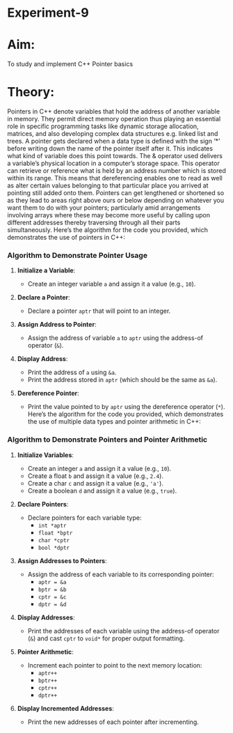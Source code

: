 # Experiment-9

# Aim:
To study and implement C++ Pointer basics

# Theory:

Pointers in C++ denote variables that hold the address of another variable in memory. They permit direct memory operation thus playing an essential role in specific programming tasks like dynamic storage allocation, matrices, and also developing complex data structures e.g. linked list and trees. A pointer gets declared when a data type is defined with the sign ‘*’ before writing down the name of the pointer itself after it. This indicates what kind of variable does this point towards. The & operator used delivers a variable’s physical location in a computer’s storage space. This operator can retrieve or reference what is held by an address number which is stored within its range. This means that dereferencing enables one to read as well as alter certain values belonging to that particular place you arrived at pointing still added onto them. Pointers can get lengthened or shortened so as they lead to areas right above ours or below depending on whatever you want them to do with your pointers; particularly amid arrangements involving arrays where these may become more useful by calling upon different addresses thereby traversing through all their parts simultaneously.
Here’s the algorithm for the code you provided, which demonstrates the use of pointers in C++:

### Algorithm to Demonstrate Pointer Usage

1. **Initialize a Variable**:
   - Create an integer variable `a` and assign it a value (e.g., `10`).

2. **Declare a Pointer**:
   - Declare a pointer `aptr` that will point to an integer.

3. **Assign Address to Pointer**:
   - Assign the address of variable `a` to `aptr` using the address-of operator (`&`).

4. **Display Address**:
   - Print the address of `a` using `&a`.
   - Print the address stored in `aptr` (which should be the same as `&a`).

5. **Dereference Pointer**:
   - Print the value pointed to by `aptr` using the dereference operator (`*`).
Here’s the algorithm for the code you provided, which demonstrates the use of multiple data types and pointer arithmetic in C++:

### Algorithm to Demonstrate Pointers and Pointer Arithmetic

1. **Initialize Variables**:
   - Create an integer `a` and assign it a value (e.g., `10`).
   - Create a float `b` and assign it a value (e.g., `2.4`).
   - Create a char `c` and assign it a value (e.g., `'a'`).
   - Create a boolean `d` and assign it a value (e.g., `true`).

2. **Declare Pointers**:
   - Declare pointers for each variable type:
     - `int *aptr`
     - `float *bptr`
     - `char *cptr`
     - `bool *dptr`

3. **Assign Addresses to Pointers**:
   - Assign the address of each variable to its corresponding pointer:
     - `aptr = &a`
     - `bptr = &b`
     - `cptr = &c`
     - `dptr = &d`

4. **Display Addresses**:
   - Print the addresses of each variable using the address-of operator (`&`) and cast `cptr` to `void*` for proper output formatting.

5. **Pointer Arithmetic**:
   - Increment each pointer to point to the next memory location:
     - `aptr++`
     - `bptr++`
     - `cptr++`
     - `dptr++`

6. **Display Incremented Addresses**:
   - Print the new addresses of each pointer after incrementing.


